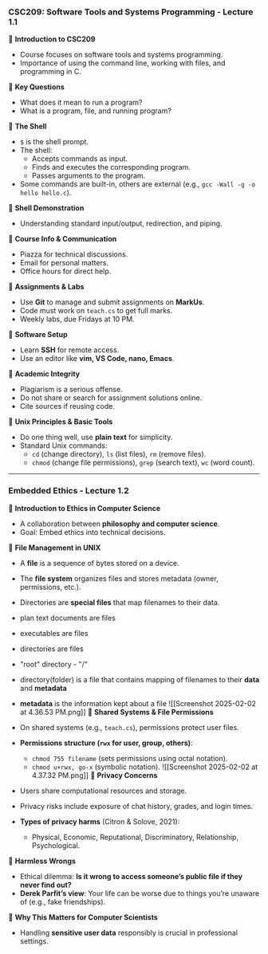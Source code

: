 ### **CSC209: Software Tools and Systems Programming - Lecture 1.1**

📌 **Introduction to CSC209**

- Course focuses on software tools and systems programming.
- Importance of using the command line, working with files, and programming in C.

📌 **Key Questions**

- What does it mean to run a program?
- What is a program, file, and running program?

📌 **The Shell**

- `$` is the shell prompt.
- The shell:
    - Accepts commands as input.
    - Finds and executes the corresponding program.
    - Passes arguments to the program.
- Some commands are built-in, others are external (e.g., `gcc -Wall -g -o hello hello.c`).

📌 **Shell Demonstration**

- Understanding standard input/output, redirection, and piping.

📌 **Course Info & Communication**

- Piazza for technical discussions.
- Email for personal matters.
- Office hours for direct help.

📌 **Assignments & Labs**

- Use **Git** to manage and submit assignments on **MarkUs**.
- Code must work on `teach.cs` to get full marks.
- Weekly labs, due Fridays at 10 PM.

📌 **Software Setup**

- Learn **SSH** for remote access.
- Use an editor like **vim, VS Code, nano, Emacs**.

📌 **Academic Integrity**

- Plagiarism is a serious offense.
- Do not share or search for assignment solutions online.
- Cite sources if reusing code.

📌 **Unix Principles & Basic Tools**

- Do one thing well, use **plain text** for simplicity.
- Standard Unix commands:
    - `cd` (change directory), `ls` (list files), `rm` (remove files).
    - `chmod` (change file permissions), `grep` (search text), `wc` (word count).

---

### **Embedded Ethics - Lecture 1.2**

📌 **Introduction to Ethics in Computer Science**

- A collaboration between **philosophy and computer science**.
- Goal: Embed ethics into technical decisions.

📌 **File Management in UNIX**

- A **file** is a sequence of bytes stored on a device.
- The **file system** organizes files and stores metadata (owner, permissions, etc.).
- Directories are **special files** that map filenames to their data.
- plan text documents are files
- executables are files
- directories are files
- "root" directory - "/"
- directory(folder) is a file that contains mapping of filenames to their **data** and **metadata**
- **metadata** is the information kept about a file
![[Screenshot 2025-02-02 at 4.36.53 PM.png]]
📌 **Shared Systems & File Permissions**

- On shared systems (e.g., `teach.cs`), permissions protect user files.
- **Permissions structure (`rwx` for user, group, others)**:
    - `chmod 755 filename` (sets permissions using octal notation).
    - `chmod u+rwx, go-x` (symbolic notation).
![[Screenshot 2025-02-02 at 4.37.32 PM.png]]
📌 **Privacy Concerns**

- Users share computational resources and storage.
- Privacy risks include exposure of chat history, grades, and login times.
- **Types of privacy harms** (Citron & Solove, 2021):
    - Physical, Economic, Reputational, Discriminatory, Relationship, Psychological.

📌 **Harmless Wrongs**

- Ethical dilemma: **Is it wrong to access someone’s public file if they never find out?**
- **Derek Parfit’s view**: Your life can be worse due to things you’re unaware of (e.g., fake friendships).

📌 **Why This Matters for Computer Scientists**

- Handling **sensitive user data** responsibly is crucial in professional settings.